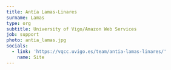 ```yaml
---
title: Antía Lamas-Linares
surname: Lamas
type: org
subtitle: University of Vigo/Amazon Web Services
job: support
photo: antia_lamas.jpg
socials:
  - link: 'https://vqcc.uvigo.es/team/antia-lamas-linares/'
    name: Site
---
```

